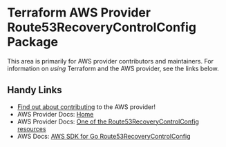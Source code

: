 # Terraform AWS Provider Route53RecoveryControlConfig Package

This area is primarily for AWS provider contributors and maintainers. For information on _using_ Terraform and the AWS provider, see the links below.


## Handy Links

* [Find out about contributing](../../../docs/contributing) to the AWS provider!
* AWS Provider Docs: [Home](https://registry.terraform.io/providers/hashicorp/aws/latest/docs)
* AWS Provider Docs: [One of the Route53RecoveryControlConfig resources](https://registry.terraform.io/providers/hashicorp/aws/latest/docs/resources/route53recoverycontrolconfig_cluster)
* AWS Docs: [AWS SDK for Go Route53RecoveryControlConfig](https://docs.aws.amazon.com/sdk-for-go/api/service/route53recoverycontrolconfig/)
